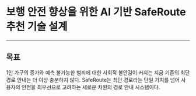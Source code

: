 # 보행 안전 향상을 위한 AI 기반 SafeRoute 추천 기술 설계
---
## 목표
1인 가구의 증가와 예측 불가능한 범죄에 대한 사회적 불안감이 커지는 지금 기존의 최단 경로 안내는 더 이상 충분하지 않다. SafeRoute는 최단 경로라는 단일 가치를 넘어 사용자의 안전을 최우선으로 고려하는 새로운 차원의 경로 안내 시스템이다.
